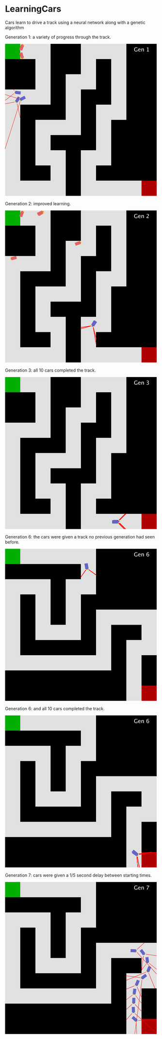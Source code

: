 # LearningCars
Cars learn to drive a track using a neural network along with a genetic algorithm

Generation 1: a variety of progress through the track.

![Image of Gen1](https://github.com/chacook/LearningCars/blob/master/img/gen1.png)


Generation 2: improved learning.

![Image of Gen2](https://github.com/chacook/LearningCars/blob/master/img/gen2.png)


Generation 3: all 10 cars completed the track.

![Image of Gen3](https://github.com/chacook/LearningCars/blob/master/img/gen3.png)


Generation 6: the cars were given a track no previous generation had seen before.

![Image of Gen6](https://github.com/chacook/LearningCars/blob/master/img/gen6.png)


Generation 6: and all 10 cars completed the track.

![Image of Gen6](https://github.com/chacook/LearningCars/blob/master/img/gen6-completed.png)


Generation 7: cars were given a 1/5 second delay between starting times.

![Image of Gen7](https://github.com/chacook/LearningCars/blob/master/img/gen7.png)
